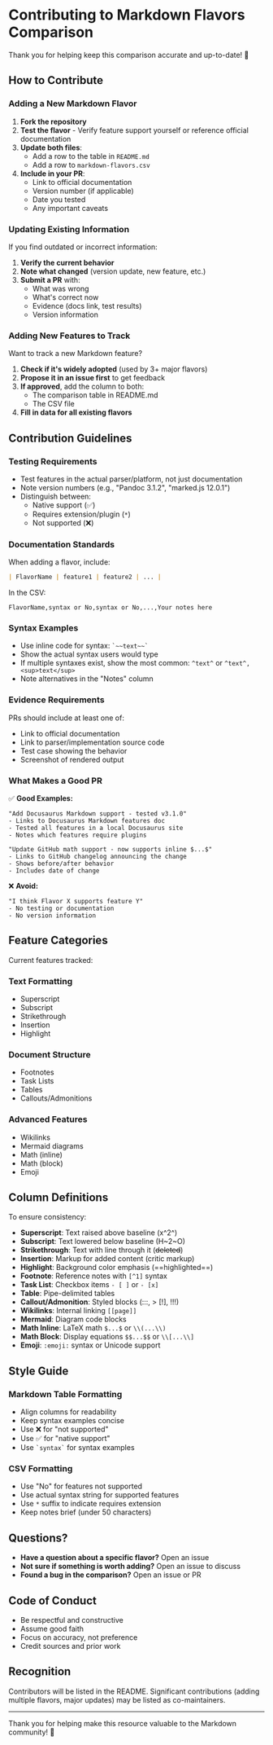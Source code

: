 # Contributing to Markdown Flavors Comparison

Thank you for helping keep this comparison accurate and up-to-date! 🎉

## How to Contribute

### Adding a New Markdown Flavor

1. **Fork the repository**
2. **Test the flavor** - Verify feature support yourself or reference official documentation
3. **Update both files**:
   - Add a row to the table in `README.md`
   - Add a row to `markdown-flavors.csv`
4. **Include in your PR**:
   - Link to official documentation
   - Version number (if applicable)
   - Date you tested
   - Any important caveats

### Updating Existing Information

If you find outdated or incorrect information:

1. **Verify the current behavior**
2. **Note what changed** (version update, new feature, etc.)
3. **Submit a PR** with:
   - What was wrong
   - What's correct now
   - Evidence (docs link, test results)
   - Version information

### Adding New Features to Track

Want to track a new Markdown feature?

1. **Check if it's widely adopted** (used by 3+ major flavors)
2. **Propose it in an issue first** to get feedback
3. **If approved**, add the column to both:
   - The comparison table in README.md
   - The CSV file
4. **Fill in data for all existing flavors**

## Contribution Guidelines

### Testing Requirements

- Test features in the actual parser/platform, not just documentation
- Note version numbers (e.g., "Pandoc 3.1.2", "marked.js 12.0.1")
- Distinguish between:
  - Native support (✅)
  - Requires extension/plugin (`*`)
  - Not supported (❌)

### Documentation Standards

When adding a flavor, include:

```markdown
| FlavorName | feature1 | feature2 | ... |
```

In the CSV:
```csv
FlavorName,syntax or No,syntax or No,...,Your notes here
```

### Syntax Examples

- Use inline code for syntax: `` `~~text~~` ``
- Show the actual syntax users would type
- If multiple syntaxes exist, show the most common: `^text^` or `^text^, <sup>text</sup>`
- Note alternatives in the "Notes" column

### Evidence Requirements

PRs should include at least one of:

- Link to official documentation
- Link to parser/implementation source code
- Test case showing the behavior
- Screenshot of rendered output

### What Makes a Good PR

✅ **Good Examples:**

```
"Add Docusaurus Markdown support - tested v3.1.0"
- Links to Docusaurus Markdown features doc
- Tested all features in a local Docusaurus site
- Notes which features require plugins
```

```
"Update GitHub math support - now supports inline $...$"
- Links to GitHub changelog announcing the change
- Shows before/after behavior
- Includes date of change
```

❌ **Avoid:**

```
"I think Flavor X supports feature Y"
- No testing or documentation
- No version information
```

## Feature Categories

Current features tracked:

### Text Formatting
- Superscript
- Subscript
- Strikethrough
- Insertion
- Highlight

### Document Structure
- Footnotes
- Task Lists
- Tables
- Callouts/Admonitions

### Advanced Features
- Wikilinks
- Mermaid diagrams
- Math (inline)
- Math (block)
- Emoji

## Column Definitions

To ensure consistency:

- **Superscript**: Text raised above baseline (x^2^)
- **Subscript**: Text lowered below baseline (H~2~O)
- **Strikethrough**: Text with line through it (~~deleted~~)
- **Insertion**: Markup for added content (critic markup)
- **Highlight**: Background color emphasis (==highlighted==)
- **Footnote**: Reference notes with `[^1]` syntax
- **Task List**: Checkbox items `- [ ]` or `- [x]`
- **Table**: Pipe-delimited tables
- **Callout/Admonition**: Styled blocks (:::, > [!], !!!)
- **Wikilinks**: Internal linking `[[page]]`
- **Mermaid**: Diagram code blocks
- **Math Inline**: LaTeX math `$...$` or `\\(...\\)`
- **Math Block**: Display equations `$$...$$` or `\\[...\\]`
- **Emoji**: `:emoji:` syntax or Unicode support

## Style Guide

### Markdown Table Formatting

- Align columns for readability
- Keep syntax examples concise
- Use ❌ for "not supported"
- Use ✅ for "native support"
- Use `` `syntax` `` for syntax examples

### CSV Formatting

- Use "No" for features not supported
- Use actual syntax string for supported features
- Use `*` suffix to indicate requires extension
- Keep notes brief (under 50 characters)

## Questions?

- **Have a question about a specific flavor?** Open an issue
- **Not sure if something is worth adding?** Open an issue to discuss
- **Found a bug in the comparison?** Open an issue or PR

## Code of Conduct

- Be respectful and constructive
- Assume good faith
- Focus on accuracy, not preference
- Credit sources and prior work

## Recognition

Contributors will be listed in the README. Significant contributions (adding multiple flavors, major updates) may be listed as co-maintainers.

---

Thank you for helping make this resource valuable to the Markdown community! 🙏